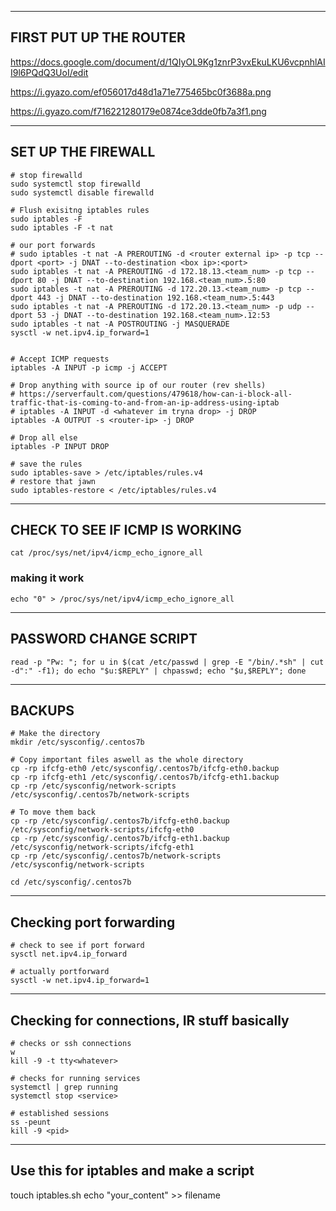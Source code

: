 ______________________________________________________________________________________________________________________________________________________________
## FIRST PUT UP THE ROUTER
https://docs.google.com/document/d/1QIyOL9Kg1znrP3vxEkuLKU6vcpnhlAII9l6PQdQ3UoI/edit

https://i.gyazo.com/ef056017d48d1a71e775465bc0f3688a.png

https://i.gyazo.com/f716221280179e0874ce3dde0fb7a3f1.png
___________________________________________________________________________________________________________________________________________________________________
## SET UP THE FIREWALL

```
# stop firewalld
sudo systemctl stop firewalld
sudo systemctl disable firewalld

# Flush exisitng iptables rules
sudo iptables -F
sudo iptables -F -t nat

# our port forwards
# sudo iptables -t nat -A PREROUTING -d <router external ip> -p tcp --dport <port> -j DNAT --to-destination <box ip>:<port>
sudo iptables -t nat -A PREROUTING -d 172.18.13.<team_num> -p tcp --dport 80 -j DNAT --to-destination 192.168.<team_num>.5:80
sudo iptables -t nat -A PREROUTING -d 172.20.13.<team_num> -p tcp --dport 443 -j DNAT --to-destination 192.168.<team_num>.5:443
sudo iptables -t nat -A PREROUTING -d 172.20.13.<team_num> -p udp --dport 53 -j DNAT --to-destination 192.168.<team_num>.12:53
sudo iptables -t nat -A POSTROUTING -j MASQUERADE
sysctl -w net.ipv4.ip_forward=1


# Accept ICMP requests
iptables -A INPUT -p icmp -j ACCEPT

# Drop anything with source ip of our router (rev shells)
# https://serverfault.com/questions/479618/how-can-i-block-all-traffic-that-is-coming-to-and-from-an-ip-address-using-iptab
# iptables -A INPUT -d <whatever im tryna drop> -j DROP
iptables -A OUTPUT -s <router-ip> -j DROP

# Drop all else
iptables -P INPUT DROP

# save the rules
sudo iptables-save > /etc/iptables/rules.v4
# restore that jawn
sudo iptables-restore < /etc/iptables/rules.v4
```
_______________________________________________________________________________________________________________________________________________________________
## CHECK TO SEE IF ICMP IS WORKING
``` cat /proc/sys/net/ipv4/icmp_echo_ignore_all ```
### making it work
``` echo "0" > /proc/sys/net/ipv4/icmp_echo_ignore_all ```
_______________________________________________________________________________________________________________________________________________________________
## PASSWORD CHANGE SCRIPT
``` read -p "Pw: "; for u in $(cat /etc/passwd | grep -E "/bin/.*sh" | cut -d":" -f1); do echo "$u:$REPLY" | chpasswd; echo "$u,$REPLY"; done ```
_______________________________________________________________________________________________________________________________________________________________
## BACKUPS
```
# Make the directory
mkdir /etc/sysconfig/.centos7b

# Copy important files aswell as the whole directory
cp -rp ifcfg-eth0 /etc/sysconfig/.centos7b/ifcfg-eth0.backup
cp -rp ifcfg-eth1 /etc/sysconfig/.centos7b/ifcfg-eth1.backup
cp -rp /etc/sysconfig/network-scripts /etc/sysconfig/.centos7b/network-scripts

# To move them back
cp -rp /etc/sysconfig/.centos7b/ifcfg-eth0.backup /etc/sysconfig/network-scripts/ifcfg-eth0
cp -rp /etc/sysconfig/.centos7b/ifcfg-eth1.backup /etc/sysconfig/network-scripts/ifcfg-eth1
cp -rp /etc/sysconfig/.centos7b/network-scripts /etc/sysconfig/network-scripts

cd /etc/sysconfig/.centos7b
```
_______________________________________________________________________________________________________________________________________________________________
## Checking port forwarding 
```
# check to see if port forward
sysctl net.ipv4.ip_forward

# actually portforward
sysctl -w net.ipv4.ip_forward=1

```
_______________________________________________________________________________________________________________________________________________________________
## Checking for connections, IR stuff basically
```
# checks or ssh connections
w
kill -9 -t tty<whatever>

# checks for running services
systemctl | grep running
systemctl stop <service>

# established sessions
ss -peunt
kill -9 <pid>
```
_______________________________________________________________________________________________________________________________________________________________
## Use this for iptables and make a script
touch iptables.sh
echo "your_content" >> filename
